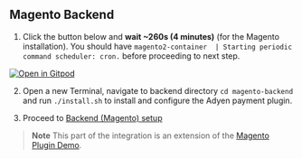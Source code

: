 ## Magento Backend

1. Click the button below and **wait ~260s (4 minutes)** (for the Magento installation). You should have `magento2-container  | Starting periodic command scheduler: cron.` before proceeding to next step.


[![Open in Gitpod](https://gitpod.io/button/open-in-gitpod.svg)](https://gitpod.io/#https://github.com/carlosperales95/magento-headless-demo/tree/develop/magento-backend)


2. Open a new Terminal, navigate to backend directory `cd magento-backend` and run `./install.sh` to install and configure the Adyen payment plugin.

3. Proceed to [Backend (Magento) setup](https://github.com/carlosperales95/magento-headless-demo/tree/develop#backend-magento-setup) 

> __Note__ This part of the integration is an extension of the [Magento Plugin Demo](https://github.com/adyen-examples/adyen-magento-plugin-demo). 
